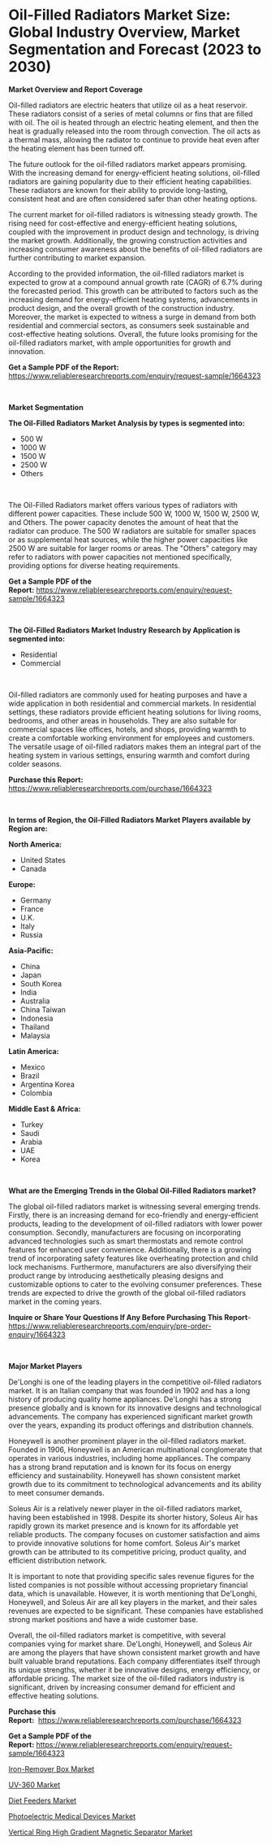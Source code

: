 <p><h1>Oil-Filled Radiators Market Size: Global Industry Overview, Market Segmentation and Forecast (2023 to 2030)</h1></p><p><strong>Market Overview and Report Coverage</strong></p>
<p><p>Oil-filled radiators are electric heaters that utilize oil as a heat reservoir. These radiators consist of a series of metal columns or fins that are filled with oil. The oil is heated through an electric heating element, and then the heat is gradually released into the room through convection. The oil acts as a thermal mass, allowing the radiator to continue to provide heat even after the heating element has been turned off.</p><p>The future outlook for the oil-filled radiators market appears promising. With the increasing demand for energy-efficient heating solutions, oil-filled radiators are gaining popularity due to their efficient heating capabilities. These radiators are known for their ability to provide long-lasting, consistent heat and are often considered safer than other heating options.</p><p>The current market for oil-filled radiators is witnessing steady growth. The rising need for cost-effective and energy-efficient heating solutions, coupled with the improvement in product design and technology, is driving the market growth. Additionally, the growing construction activities and increasing consumer awareness about the benefits of oil-filled radiators are further contributing to market expansion.</p><p>According to the provided information, the oil-filled radiators market is expected to grow at a compound annual growth rate (CAGR) of 6.7% during the forecasted period. This growth can be attributed to factors such as the increasing demand for energy-efficient heating systems, advancements in product design, and the overall growth of the construction industry. Moreover, the market is expected to witness a surge in demand from both residential and commercial sectors, as consumers seek sustainable and cost-effective heating solutions. Overall, the future looks promising for the oil-filled radiators market, with ample opportunities for growth and innovation.</p></p>
<p><strong>Get a Sample PDF of the Report:</strong> <a href="https://www.reliableresearchreports.com/enquiry/request-sample/1664323">https://www.reliableresearchreports.com/enquiry/request-sample/1664323</a></p>
<p>&nbsp;</p>
<p><strong>Market Segmentation</strong></p>
<p><strong>The Oil-Filled Radiators Market Analysis by types is segmented into:</strong></p>
<p><ul><li>500 W</li><li>1000 W</li><li>1500 W</li><li>2500 W</li><li>Others</li></ul></p>
<p>&nbsp;</p>
<p><p>The Oil-Filled Radiators market offers various types of radiators with different power capacities. These include 500 W, 1000 W, 1500 W, 2500 W, and Others. The power capacity denotes the amount of heat that the radiator can produce. The 500 W radiators are suitable for smaller spaces or as supplemental heat sources, while the higher power capacities like 2500 W are suitable for larger rooms or areas. The "Others" category may refer to radiators with power capacities not mentioned specifically, providing options for diverse heating requirements.</p></p>
<p><strong>Get a Sample PDF of the Report:</strong>&nbsp;<a href="https://www.reliableresearchreports.com/enquiry/request-sample/1664323">https://www.reliableresearchreports.com/enquiry/request-sample/1664323</a></p>
<p>&nbsp;</p>
<p><strong>The Oil-Filled Radiators Market Industry Research by Application is segmented into:</strong></p>
<p><ul><li>Residential</li><li>Commercial</li></ul></p>
<p>&nbsp;</p>
<p><p>Oil-filled radiators are commonly used for heating purposes and have a wide application in both residential and commercial markets. In residential settings, these radiators provide efficient heating solutions for living rooms, bedrooms, and other areas in households. They are also suitable for commercial spaces like offices, hotels, and shops, providing warmth to create a comfortable working environment for employees and customers. The versatile usage of oil-filled radiators makes them an integral part of the heating system in various settings, ensuring warmth and comfort during colder seasons.</p></p>
<p><strong>Purchase this Report:</strong>&nbsp; <a href="https://www.reliableresearchreports.com/purchase/1664323">https://www.reliableresearchreports.com/purchase/1664323</a></p>
<p>&nbsp;</p>
<p><strong>In terms of Region, the Oil-Filled Radiators Market Players available by Region are:</strong></p>
<p>
    <p> <strong> North America: </strong>
        <ul>
            <li>United States</li>
            <li>Canada</li>
        </ul>
        </p> 
    <p> <strong> Europe: </strong>
        <ul>
            <li>Germany</li>
            <li>France</li>
            <li>U.K.</li>
            <li>Italy</li>
            <li>Russia</li>
        </ul>
        </p> 
    <p> <strong> Asia-Pacific: </strong>
        <ul>
            <li>China</li>
            <li>Japan</li>
            <li>South Korea</li>
            <li>India</li>
            <li>Australia</li>
            <li>China Taiwan</li>
            <li>Indonesia</li>
            <li>Thailand</li>
            <li>Malaysia</li>
        </ul>
        </p> 
    <p> <strong> Latin America: </strong>
        <ul>
            <li>Mexico</li>
            <li>Brazil</li>
            <li>Argentina Korea</li>
            <li>Colombia</li>
        </ul>
        </p> 
    <p> <strong> Middle East & Africa: </strong>
        <ul>
            <li>Turkey</li>
            <li>Saudi</li>
            <li>Arabia</li>
            <li>UAE</li>
            <li>Korea</li>
        </ul>
    </p>
    </p>
<p>&nbsp;</p>
<p><strong>What are the Emerging Trends in the Global Oil-Filled Radiators market?</strong></p>
<p><p>The global oil-filled radiators market is witnessing several emerging trends. Firstly, there is an increasing demand for eco-friendly and energy-efficient products, leading to the development of oil-filled radiators with lower power consumption. Secondly, manufacturers are focusing on incorporating advanced technologies such as smart thermostats and remote control features for enhanced user convenience. Additionally, there is a growing trend of incorporating safety features like overheating protection and child lock mechanisms. Furthermore, manufacturers are also diversifying their product range by introducing aesthetically pleasing designs and customizable options to cater to the evolving consumer preferences. These trends are expected to drive the growth of the global oil-filled radiators market in the coming years.</p></p>
<p><strong>Inquire or Share Your Questions If Any Before Purchasing This Report</strong>- <a href="https://www.reliableresearchreports.com/enquiry/pre-order-enquiry/1664323">https://www.reliableresearchreports.com/enquiry/pre-order-enquiry/1664323</a></p>
<p>&nbsp;</p>
<p><strong>Major Market Players</strong></p>
<p><p>De'Longhi is one of the leading players in the competitive oil-filled radiators market. It is an Italian company that was founded in 1902 and has a long history of producing quality home appliances. De'Longhi has a strong presence globally and is known for its innovative designs and technological advancements. The company has experienced significant market growth over the years, expanding its product offerings and distribution channels. </p><p>Honeywell is another prominent player in the oil-filled radiators market. Founded in 1906, Honeywell is an American multinational conglomerate that operates in various industries, including home appliances. The company has a strong brand reputation and is known for its focus on energy efficiency and sustainability. Honeywell has shown consistent market growth due to its commitment to technological advancements and its ability to meet consumer demands.</p><p>Soleus Air is a relatively newer player in the oil-filled radiators market, having been established in 1998. Despite its shorter history, Soleus Air has rapidly grown its market presence and is known for its affordable yet reliable products. The company focuses on customer satisfaction and aims to provide innovative solutions for home comfort. Soleus Air's market growth can be attributed to its competitive pricing, product quality, and efficient distribution network.</p><p>It is important to note that providing specific sales revenue figures for the listed companies is not possible without accessing proprietary financial data, which is unavailable. However, it is worth mentioning that De'Longhi, Honeywell, and Soleus Air are all key players in the market, and their sales revenues are expected to be significant. These companies have established strong market positions and have a wide customer base.</p><p>Overall, the oil-filled radiators market is competitive, with several companies vying for market share. De'Longhi, Honeywell, and Soleus Air are among the players that have shown consistent market growth and have built valuable brand reputations. Each company differentiates itself through its unique strengths, whether it be innovative designs, energy efficiency, or affordable pricing. The market size of the oil-filled radiators industry is significant, driven by increasing consumer demand for efficient and effective heating solutions.</p></p>
<p><strong>Purchase this Report:</strong>&nbsp;&nbsp;<a href="https://www.reliableresearchreports.com/purchase/1664323">https://www.reliableresearchreports.com/purchase/1664323</a></p>
<p></p>
<p><strong>Get a Sample PDF of the Report:</strong>&nbsp;<a href="https://www.reliableresearchreports.com/enquiry/request-sample/1664323">https://www.reliableresearchreports.com/enquiry/request-sample/1664323</a></p>
<p><p><a href="https://www.linkedin.com/pulse/iron-remover-box-market-research-report-provides-thorough/">Iron-Remover Box Market</a></p><p><a href="https://github.com/ChiragRp1/Market-Research-Report-List-1/blob/main/uv-360-market.md">UV-360 Market</a></p><p><a href="https://medium.com/@jalenmurphy48/diet-feeders-market-size-growth-forecast-2023-2030-ce4d4f2592fd">Diet Feeders Market</a></p><p><a href="https://github.com/BryceTownsendr/Market-Research-Report-List-1/blob/main/photoelectric-medical-devices-market.md">Photoelectric Medical Devices Market</a></p><p><a href="https://www.linkedin.com/pulse/vertical-ring-high-gradient-magnetic-separator-market-size/">Vertical Ring High Gradient Magnetic Separator Market</a></p></p>